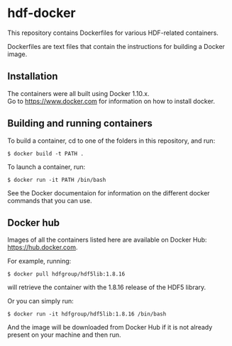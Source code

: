 # hdf-docker

This repository contains Dockerfiles for various HDF-related containers.

Dockerfiles are text files that contain the instructions for building a Docker image. 

## Installation
The containers were all built using Docker 1.10.x.  
Go to https://www.docker.com for information on how to install docker.

## Building and running containers

To build a container, cd to one of the folders in this repository, and run:

```$ docker build -t PATH .```

To launch a container, run:


```$ docker run -it PATH /bin/bash```

See the Docker documentaion for information on the different docker commands that you can use.

## Docker hub

Images of all the containers listed here are available on Docker Hub: https://hub.docker.com.

For example, running:


```$ docker pull hdfgroup/hdf5lib:1.8.16```

will retrieve the container with the 1.8.16 release of the HDF5 library.

Or you can simply run:

```$ docker run -it hdfgroup/hdf5lib:1.8.16 /bin/bash```

And the image will be downloaded from Docker Hub if it is not already present on your machine
and then run.
